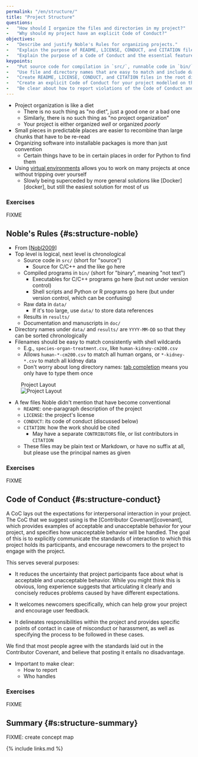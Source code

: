 ```yaml
---
permalink: "/en/structure/"
title: "Project Structure"
questions:
-   "How should I organize the files and directories in my project?"
-   "Why should my project have an explicit Code of Conduct?"
objectives:
-   "Describe and justify Noble's Rules for organizing projects."
-   "Explain the purpose of README, LICENSE, CONDUCT, and CITATION files."
-   "Explain the purpose of a Code of Conduct and the essential features an effective one must have."
keypoints:
-   "Put source code for compilation in `src/`, runnable code in `bin/`, raw data in `data/`, results in `results/`, and documentation and manuscripts in `doc/`."
-   "Use file and directory names that are easy to match and include dates for the level under `data/` and `results/`."
-   "Create README, LICENSE, CONDUCT, and CITATION files in the root directory of the project."
-   "Create an explicit Code of Conduct for your project modelled on the Contributor Covenant."
-   "Be clear about how to report violations of the Code of Conduct and who will handle such reports."
---
```


-   Project organization is like a diet
    -   There is no such thing as "no diet", just a good one or a bad one
    -   Similarly, there is no such thing as "no project organization"
    -   Your project is either organized *well* or organized *poorly*
-   Small pieces in predictable places are easier to recombine than large chunks that have to be re-read
-   Organizing software into installable packages is more than just convention
    -   Certain things have to be in certain places in order for Python to find them
-   Using [virtual environments](#g:virtual-environment) allows you to work on many projects at once without tripping over yourself
    -   Slowly being superceded by more general solutions like [Docker][docker], but still the easiest solution for most of us

### Exercises

FIXME

## Noble's Rules {#s:structure-noble}

-   From [[Nobl2009](#CITE)]
-   Top level is logical, next level is chronological
    -   Source code in `src/` (short for "source")
        -   Source for C/C++ and the like go here
    -   Compiled programs in `bin/` (short for "binary", meaning "not text")
        -   Executables for C/C++ programs go here (but not under version control)
        -   Shell scripts and Python or R programs go here (but under version control, which can be confusing)
    -   Raw data in `data/`
        -   If it's too large, use `data/` to store data references
    -   Results in `results/`
    -   Documentation and manuscripts in `doc/`
-   Directory names under `data/` and `results/` are `YYYY-MM-DD` so that they can be sorted chronologically
-   Filenames should be easy to match consistently with shell wildcards
    -   E.g., `species-organ-treatment.csv`, like `human-kidney-cm200.csv`
    -   Allows `human-*-cm200.csv` to match all human organs, or `*-kidney-*.csv` to match all kidney data
    -   Don't worry about long directory names: [tab completion](#g:tab-completion) means you only have to type them once

<figure>
  <figcaption>Project Layout</figcaption>
  <img id="f:structure-layout" src="../../files/noble.svg" alt="Project Layout" />
</figure>

-   A few files Noble didn't mention that have become conventional
    -   `README`: one-paragraph description of the project
    -   `LICENSE`: the project's license
    -   `CONDUCT`: its code of conduct (discussed below)
    -   `CITATION`: how the work should be cited
        -  May have a separate `CONTRIBUTORS` file, or list contributors in `CITATION`
    -   These files may be plain text or Markdown, or have no suffix at all, but please use the principal names as given

### Exercises

FIXME

## Code of Conduct {#s:structure-conduct}

A CoC lays out the expectations for interpersonal interaction in your project.
The CoC that we suggest using is the [Contributor Covenant][covenant],
which provides examples of acceptable and unacceptable behavior for your project,
and specifies how unacceptable behavior will be handled.
The goal of this is to explicitly communicate the standards of interaction to which this project holds its participants,
and encourage newcomers to the project to engage with the project.

This serves several purposes:

-   It reduces the uncertainty that project participants face about what is acceptable and unacceptable behavior.
    While you might think this is obvious,
    long experience suggests that articulating it clearly and concisely reduces problems caused by have different expectations.

-   It welcomes newcomers specifically, which can help grow your project and encourage user feedback.

-   It delineates responsibilities within the project and provides specific points of contact in case of misconduct or harassment,
    as well as specifying the process to be followed in these cases.

We find that most people agree with the standards laid out in the Contributor Covenant,
and believe that posting it entails no disadvantage.

-   Important to make clear:
    -   How to report
    -   Who handles

### Exercises

FIXME

## Summary {#s:structure-summary}

FIXME: create concept map

{% include links.md %}
